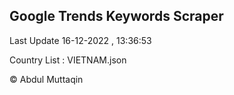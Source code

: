 

## Google Trends Keywords Scraper 
 
Last Update 16-12-2022 , 13:36:53

Country List :
VIETNAM.json



© Abdul Muttaqin 
